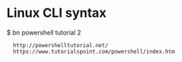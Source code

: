 # Linux CLI syntax

  $ bn powershell tutorial 2
  
      http://powershelltutorial.net/
      https://www.tutorialspoint.com/powershell/index.htm
